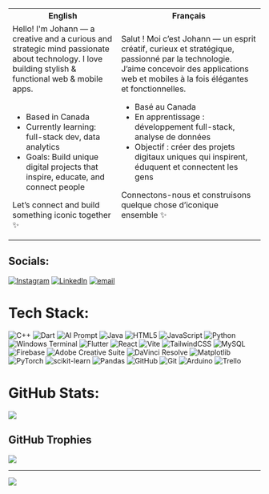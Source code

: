 <table>
  <tr>
    <th>English</th>
    <th>Français</th>
  </tr>
  <tr>
    <td>Hello! I'm Johann — a creative and a curious and strategic mind passionate about technology. I love building stylish & functional web & mobile apps.<br/> <br/> 

- Based in Canada<br/> 
- Currently learning: full-stack dev, data analytics <br/> 
- Goals: Build unique digital projects that inspire, educate, and connect people<br/> 

Let’s connect and build something iconic together ✨<br/> </td>
    <td>Salut ! Moi c’est Johann — un esprit créatif, curieux et stratégique, passionné par la technologie. J’aime concevoir des applications web et mobiles à la fois élégantes et fonctionnelles.<br/> 

- Basé au Canada<br/> 
- En apprentissage : développement full-stack, analyse de données<br/>  
- Objectif : créer des projets digitaux uniques qui inspirent, éduquent et connectent les gens<br/> 

Connectons-nous et construisons quelque chose d’iconique ensemble ✨<br/> </td>
  </tr>
</table>


## Socials:
[![Instagram](https://img.shields.io/badge/Instagram-%23E4405F.svg?logo=Instagram&logoColor=white)](https://instagram.com/rajojoh) [![LinkedIn](https://img.shields.io/badge/LinkedIn-%230077B5.svg?logo=linkedin&logoColor=white)](https://linkedin.com/in/www.linkedin.com/in/johann-rajosefa-8a9044255) [![email](https://img.shields.io/badge/Email-D14836?logo=gmail&logoColor=white)](mailto:johann@rajosefa.mg) 

# Tech Stack:
![C++](https://img.shields.io/badge/c++-%2300599C.svg?style=for-the-badge&logo=c%2B%2B&logoColor=white) ![Dart](https://img.shields.io/badge/dart-%230175C2.svg?style=for-the-badge&logo=dart&logoColor=white) ![AI Prompt](https://img.shields.io/badge/AI_Prompt-412991.svg?style=for-the-badge&logo=openai&logoColor=white) ![Java](https://img.shields.io/badge/java-%23ED8B00.svg?style=for-the-badge&logo=openjdk&logoColor=white) ![HTML5](https://img.shields.io/badge/html5-%23E34F26.svg?style=for-the-badge&logo=html5&logoColor=white) ![JavaScript](https://img.shields.io/badge/javascript-%23323330.svg?style=for-the-badge&logo=javascript&logoColor=%23F7DF1E) ![Python](https://img.shields.io/badge/python-3670A0?style=for-the-badge&logo=python&logoColor=ffdd54) ![Windows Terminal](https://img.shields.io/badge/Windows%20Terminal-%234D4D4D.svg?style=for-the-badge&logo=windows-terminal&logoColor=white) ![Flutter](https://img.shields.io/badge/Flutter-%2302569B.svg?style=for-the-badge&logo=Flutter&logoColor=white) ![React](https://img.shields.io/badge/react-%2320232a.svg?style=for-the-badge&logo=react&logoColor=%2361DAFB) ![Vite](https://img.shields.io/badge/vite-%23646CFF.svg?style=for-the-badge&logo=vite&logoColor=white) ![TailwindCSS](https://img.shields.io/badge/tailwindcss-%2338B2AC.svg?style=for-the-badge&logo=tailwind-css&logoColor=white) ![MySQL](https://img.shields.io/badge/mysql-4479A1.svg?style=for-the-badge&logo=mysql&logoColor=white) ![Firebase](https://img.shields.io/badge/firebase-a08021?style=for-the-badge&logo=firebase&logoColor=ffcd34) ![Adobe Creative Suite](https://img.shields.io/badge/Adobe%20Creative%20Suite-DA1F26.svg?style=for-the-badge&logo=Adobe%20Creative%20Cloud&logoColor=white) ![DaVinci Resolve](https://img.shields.io/badge/DaVinci_Resolve-%23000000.svg?style=for-the-badge&logo=DaVinciResolve&logoColor=white)
 ![Matplotlib](https://img.shields.io/badge/Matplotlib-%23ffffff.svg?style=for-the-badge&logo=Matplotlib&logoColor=black) ![PyTorch](https://img.shields.io/badge/PyTorch-%23EE4C2C.svg?style=for-the-badge&logo=PyTorch&logoColor=white) ![scikit-learn](https://img.shields.io/badge/scikit--learn-%23F7931E.svg?style=for-the-badge&logo=scikit-learn&logoColor=white) ![Pandas](https://img.shields.io/badge/pandas-%23150458.svg?style=for-the-badge&logo=pandas&logoColor=white) ![GitHub](https://img.shields.io/badge/github-%23121011.svg?style=for-the-badge&logo=github&logoColor=white) ![Git](https://img.shields.io/badge/git-%23F05033.svg?style=for-the-badge&logo=git&logoColor=white) ![Arduino](https://img.shields.io/badge/-Arduino-00979D?style=for-the-badge&logo=Arduino&logoColor=white) ![Trello](https://img.shields.io/badge/Trello-%23026AA7.svg?style=for-the-badge&logo=Trello&logoColor=white)
# GitHub Stats:
![](https://github-readme-stats.vercel.app/api/top-langs/?username=KugleBlitz007&theme=react&hide_border=false&include_all_commits=true&count_private=true&layout=compact)

## GitHub Trophies
![](https://github-profile-trophy.vercel.app/?username=KugleBlitz007&theme=radical&no-frame=false&no-bg=true&margin-w=4)

---
[![](https://visitcount.itsvg.in/api?id=KugleBlitz007&icon=0&color=0)](https://visitcount.itsvg.in)

<!-- Proudly created with GPRM ( https://gprm.itsvg.in ) -->
